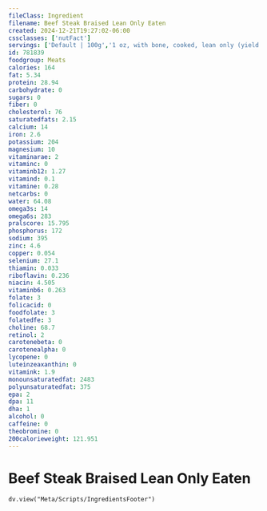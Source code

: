 ```yaml
---
fileClass: Ingredient
filename: Beef Steak Braised Lean Only Eaten
created: 2024-12-21T19:27:02-06:00
cssclasses: ['nutFact']
servings: ['Default | 100g','1 oz, with bone, cooked, lean only (yield after bone removed) | 21','1 oz, with bone, raw, lean only (yield after cooking, bone removed) | 14','1 oz, boneless, cooked, lean only | 28','1 oz, boneless, raw, lean only (yield after cooking) | 20','1 oz, with bone, cooked (yield after bone and fat removed) | 19','1 oz, with bone, raw (yield after cooking, bone and fat removed) | 13','1 oz, boneless, cooked (yield after fat removed) | 23','1 oz, boneless, raw (yield after cooking, fat removed) | 15','1 cubic inch, boneless, cooked, fat removed | 17']
id: 781839
foodgroup: Meats
calories: 164
fat: 5.34
protein: 28.94
carbohydrate: 0
sugars: 0
fiber: 0
cholesterol: 76
saturatedfats: 2.15
calcium: 14
iron: 2.6
potassium: 204
magnesium: 10
vitaminarae: 2
vitaminc: 0
vitaminb12: 1.27
vitamind: 0.1
vitamine: 0.28
netcarbs: 0
water: 64.08
omega3s: 14
omega6s: 283
pralscore: 15.795
phosphorus: 172
sodium: 395
zinc: 4.6
copper: 0.054
selenium: 27.1
thiamin: 0.033
riboflavin: 0.236
niacin: 4.505
vitaminb6: 0.263
folate: 3
folicacid: 0
foodfolate: 3
folatedfe: 3
choline: 68.7
retinol: 2
carotenebeta: 0
carotenealpha: 0
lycopene: 0
luteinzeaxanthin: 0
vitamink: 1.9
monounsaturatedfat: 2483
polyunsaturatedfat: 375
epa: 2
dpa: 11
dha: 1
alcohol: 0
caffeine: 0
theobromine: 0
200calorieweight: 121.951
---
```


# Beef Steak Braised Lean Only Eaten

```dataviewjs
dv.view("Meta/Scripts/IngredientsFooter")
```